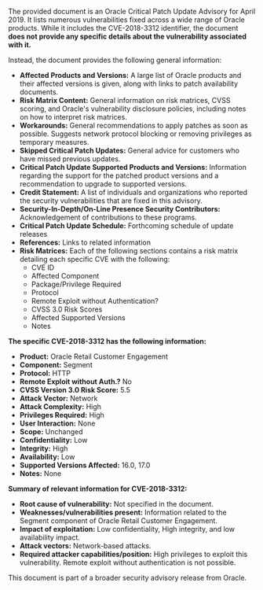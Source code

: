 The provided document is an Oracle Critical Patch Update Advisory for April 2019. It lists numerous vulnerabilities fixed across a wide range of Oracle products. While it includes the CVE-2018-3312 identifier, the document **does not provide any specific details about the vulnerability associated with it.**

Instead, the document provides the following general information:
* **Affected Products and Versions:** A large list of Oracle products and their affected versions is given, along with links to patch availability documents.
* **Risk Matrix Content:**  General information on risk matrices, CVSS scoring, and Oracle's vulnerability disclosure policies, including notes on how to interpret risk matrices.
* **Workarounds:** General recommendations to apply patches as soon as possible. Suggests network protocol blocking or removing privileges as temporary measures.
* **Skipped Critical Patch Updates:** General advice for customers who have missed previous updates.
* **Critical Patch Update Supported Products and Versions:** Information regarding the support for the patched product versions and a recommendation to upgrade to supported versions.
* **Credit Statement:** A list of individuals and organizations who reported the security vulnerabilities that are fixed in this advisory.
* **Security-In-Depth/On-Line Presence Security Contributors:** Acknowledgement of contributions to these programs.
* **Critical Patch Update Schedule:** Forthcoming schedule of update releases
* **References:** Links to related information
* **Risk Matrices:** Each of the following sections contains a risk matrix detailing each specific CVE with the following:
    * CVE ID
    * Affected Component
    * Package/Privilege Required
    * Protocol
    * Remote Exploit without Authentication?
    * CVSS 3.0 Risk Scores
    * Affected Supported Versions
    * Notes

**The specific CVE-2018-3312 has the following information:**

* **Product:** Oracle Retail Customer Engagement
* **Component:** Segment
* **Protocol:** HTTP
* **Remote Exploit without Auth.?** No
* **CVSS Version 3.0 Risk Score:** 5.5
* **Attack Vector:** Network
* **Attack Complexity:** High
* **Privileges Required:** High
* **User Interaction:** None
* **Scope:** Unchanged
* **Confidentiality:** Low
* **Integrity:** High
* **Availability:** Low
* **Supported Versions Affected:** 16.0, 17.0
* **Notes:** None

**Summary of relevant information for CVE-2018-3312:**

*   **Root cause of vulnerability:**  Not specified in the document.
*   **Weaknesses/vulnerabilities present:**  Information related to the Segment component of Oracle Retail Customer Engagement.
*   **Impact of exploitation:** Low confidentiality, High integrity, and low availability impact.
*   **Attack vectors:** Network-based attacks.
*   **Required attacker capabilities/position:**  High privileges to exploit this vulnerability. Remote exploit without authentication is not possible.

This document is part of a broader security advisory release from Oracle.